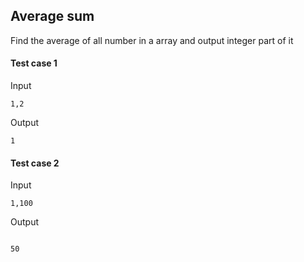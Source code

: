 ## Average sum

Find the average of all number in a array and output integer part of it

#### Test case 1

Input

```
1,2

```

Output

```
1

```

#### Test case 2

Input

```
1,100

```

Output

```

50

```
